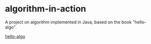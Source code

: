 # algorithm-in-action
A project on algorithm implemented in Java, based on the book "hello-algo".

[hello-algo](https://github.com/krahets/hello-algo)